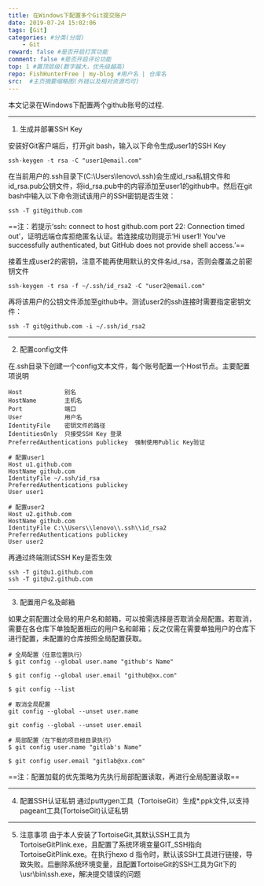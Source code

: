 ```yaml
---
title: 在Windows下配置多个Git提交账户
date: 2019-07-24 15:02:06
tags: [Git]
categories: #分类(分层)
	- Git
reward: false #是否开启打赏功能
comment: false #是否开启评论功能
top: 1 #置顶层级(数字越大，优先级越高)
repo: FishHunterFree | my-blog #用户名 | 仓库名
src:  #主页摘要缩略图(外链以及相对资源均可)
---
```

本文记录在Windows下配置两个github账号的过程.
<!--more-->
---

1. 生成并部署SSH Key

安装好Git客户端后，打开git bash，输入以下命令生成user1的SSH Key

```
ssh-keygen -t rsa -C "user1@email.com"
```
在当前用户的.ssh目录下(C:\\Users\\lenovo\\.ssh)会生成id_rsa私钥文件和id_rsa.pub公钥文件，将id_rsa.pub中的内容添加至user1的github中。然后在git bash中输入以下命令测试该用户的SSH密钥是否生效：

```
ssh -T git@github.com 
```
==注：若提示‘ssh: connect to host github.com port 22: Connection timed out’，证明远端仓库拒绝匿名认证。若连接成功则提示‘Hi user1! You've successfully authenticated, but GitHub does not provide shell access.’==


接着生成user2的密钥，注意不能再使用默认的文件名id_rsa，否则会覆盖之前密钥文件

```
ssh-keygen -t rsa -f ~/.ssh/id_rsa2 -C "user2@email.com"
```
再将该用户的公钥文件添加至github中。测试user2的ssh连接时需要指定密钥文件：

```
ssh -T git@github.com -i ~/.ssh/id_rsa2
```

---

2. 配置config文件

在.ssh目录下创建一个config文本文件，每个账号配置一个Host节点。主要配置项说明

```
Host            别名
HostName        主机名
Port            端口
User            用户名
IdentityFile    密钥文件的路径
IdentitiesOnly  只接受SSH Key 登录
PreferredAuthentications publickey  强制使用Public Key验证

# 配置user1 
Host u1.github.com
HostName github.com
IdentityFile ~/.ssh/id_rsa
PreferredAuthentications publickey
User user1

# 配置user2
Host u2.github.com
HostName github.com
IdentityFile C:\\Users\\lenovo\\.ssh\\id_rsa2
PreferredAuthentications publickey
User user2
```
再通过终端测试SSH Key是否生效

```
ssh -T git@u1.github.com
ssh -T git@u2.github.com
```

---

3. 配置用户名及邮箱

如果之前配置过全局的用户名和邮箱，可以按需选择是否取消全局配置。若取消，需要在各仓库下单独配置相应的用户名和邮箱；反之仅需在需要单独用户的仓库下进行配置，未配置的仓库按照全局配置获取。

```
# 全局配置（任意位置执行）
$ git config --global user.name "github's Name"

$ git config --global user.email "github@xx.com"

$ git config --list

# 取消全局配置
git config --global --unset user.name

git config --global --unset user.email

# 局部配置（在下载的项目根目录执行）
$ git config user.name "gitlab's Name"

$ git config user.email "gitlab@xx.com"
```
==注：配置加载的优先策略为先执行局部配置读取，再进行全局配置读取==

---

4. 配置SSH认证私钥
通过puttygen工具（TortoiseGit）生成*.ppk文件,以支持pageant工具(TortoiseGit)认证私钥

---

5. 注意事项
由于本人安装了TortoiseGit,其默认SSH工具为TortoiseGitPlink.exe，且配置了系统环境变量GIT_SSH指向TortoiseGitPlink.exe。在执行hexo d 指令时，默认该SSH工具进行链接，导致失败。后删除系统环境变量，且配置TortoiseGit的SSH工具为Git下的\usr\bin\ssh.exe，解决提交错误的问题
